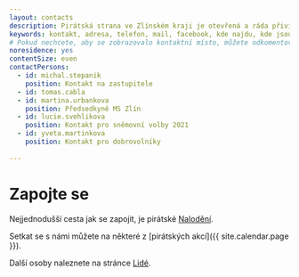 ```yaml
---
layout: contacts
description: Pirátská strana ve Zlínském kraji je otevřená a ráda přivítá dobrovolníky a odpoví na dotazy kritiků.
keywords: kontakt, adresa, telefon, mail, facebook, kde najdu, kde jsou
# Pokud nechcete, aby se zobrazovalo kontaktní místo, můžete odkomentovat následující řádek:
noresidence: yes
contentSize: even
contactPersons:
  - id: michal.stepanik
    position: Kontakt na zastupitele
  - id: tomas.cabla
  - id: martina.urbankova
    position: Předsedkyně MS Zlín  
  - id: lucie.svehlikova
    position: Kontakt pro sněmovní volby 2021
  - id: yveta.martinkova
    position: Kontakt pro dobrovolníky
  
---
```


<div class="o-section-header o-section-header--indented">
  <h1 class="t-h2-alt">Zapojte se</h1>
</div>

Nejjednodušší cesta jak se zapojit, je pirátské <a href="https://nalodeni.pirati.cz" target="_blank" rel="noopener">Nalodění</a>.

Setkat se s námi můžete na některé z [pirátských akcí]({{ site.calendar.page }}).

Další osoby naleznete na stránce [Lidé](/lide/).
